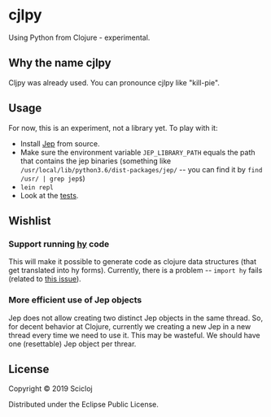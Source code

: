 # cjlpy

Using Python from Clojure - experimental.

## Why the name cjlpy

Cljpy was already used. You can pronounce cjlpy like "kill-pie".

## Usage

For now, this is an experiment, not a library yet. To play with it:

- Install [Jep](https://github.com/ninia/jep) from source. 
- Make sure the environment variable `JEP_LIBRARY_PATH` equals the path that contains the jep binaries (something like `/usr/local/lib/python3.6/dist-packages/jep/` -- you can find it by `find /usr/ | grep jep$`)
- `lein repl`
- Look at the [tests](./test/cjlpy/core_test.clj).

## Wishlist

### Support running [hy](http://docs.hylang.org/en/stable/) code
This will make it possible to generate code as clojure data structures (that get translated into hy forms).
Currently, there is a problem -- `import hy` fails (related to [this issue](https://github.com/ninia/jep/issues/187)).

### More efficient use of Jep objects
Jep does not allow creating two distinct Jep objects in the same thread. So, for decent behavior at Clojure, currently we creating a new Jep in a new thread every time we need to use it. This may be wasteful. We should have one (resettable) Jep object per threar.

## License

Copyright © 2019 Scicloj

Distributed under the Eclipse Public License.
